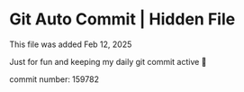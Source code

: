 # Git Auto Commit | Hidden File

This file was added Feb 12, 2025

Just for fun and keeping my daily git commit active 🤪

commit number: 159782
